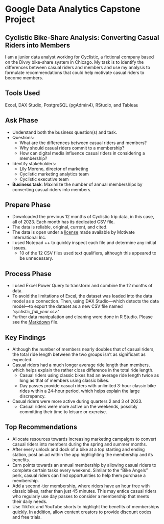 # Google Data Analytics Capstone Project   
## Cyclistic Bike-Share Analysis: Converting Casual Riders into Members
I am a junior data analyst working for Cyclistic, a fictional company based on the Divvy bike-share system in Chicago. My task is to identify the differences between casual riders and members and use my analysis to formulate recommendations that could help motivate casual riders to become members.
## Tools Used
Excel, DAX Studio, PostgreSQL (pgAdmin4), RStudio, and Tableau
## Ask Phase
- Understand both the business question(s) and task.
- Questions:
  - What are the differences between casual riders and members?
  - Why should casual riders commit to a membership?
  - How can digital media influence casual riders in considering a membership?
- Identify stakeholders:
  - Lily Moreno, director of marketing
  - Cyclistic marketing analytics team
  - Cyclistic executive team
- **Business task**: Maximize the number of annual memberships by converting casual riders into members.
## Prepare Phase
- Downloaded the previous 12 months of Cyclistic trip data, in this case, all of 2023. Each month has its dedicated CSV file.
- The data is reliable, original, current, and cited.
- The data is open under a [license](https://divvybikes.com/data-license-agreement) made available by Motivate International Inc.
- I used Notepad ++ to quickly inspect each file and determine any initial issues.
  - 10 of the 12 CSV files used text qualifiers, although this appeared to be unnecessary.
## Process Phase
- I used Excel Power Query to transform and combine the 12 months of data.
- To avoid the limitations of Excel, the dataset was loaded into the data model as a connection. Then, using DAX Studio—which detects the data model—to export the dataset as a new CSV file named *'cyclistic_full_year.csv.'*
- Further data manipulation and cleaning were done in R Studio. Please see the [Markdown](https://github.com/jonavrilyo/Google-Data-Analytics-Case-Study-Cyclistic-Bike-Share/blob/main/cyclistic_2023.md) file.
## Key Findings
- Although the number of members nearly doubles that of casual riders, the total ride length between the two groups isn’t as significant as expected.
- Casual riders had a much longer average ride length than members, which helps explain the rather close difference in the total ride length.
  - Casual riders using classic bikes had an average ride length twice as long as that of members using classic bikes.
  - Day passes provide casual riders with unlimited 3-hour classic bike rides within a 24-hour period, which helps explain the large discrepancy.
- Casual riders were more active during quarters 2 and 3 of 2023.
  - Casual riders were more active on the weekends, possibly committing their time to leisure or exercise.
## Top Recommendations
- Allocate resources towards increasing marketing campaigns to convert casual riders into members during the spring and summer months.
- After every unlock and dock of a bike at a top starting and ending station, post an ad within the app highlighting the membership and its benefits.
- Earn points towards an annual membership by allowing casual riders to complete certain tasks every weekend. Similar to the “Bike Angels” perk, casual riders can find opportunities to help them purchase a membership.
- Add a second-tier membership, where riders have an hour free with classic bikes, rather than just 45 minutes. This may entice casual riders who regularly use day passes to consider a membership that meets their daily needs.
- Use TikTok and YouTube shorts to highlight the benefits of memberships quickly. In addition, allow content creators to provide discount codes and free trials. 

